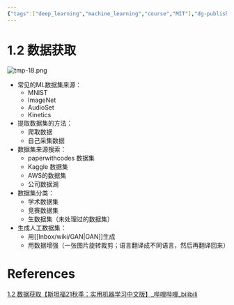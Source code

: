 ```yaml
---
{"tags":["deep_learning","machine_learning","course","MIT"],"dg-publish":true,"permalink":"/Inbox/study/人工智能/机器学习/MIT21秋课程/1.2 数据获取/","dgPassFrontmatter":true}
---
```


# 1.2 数据获取
![tmp-18.png](/img/user/Assets/attachments/tmp/tmp-18.png)
- 常见的ML数据集来源：
	- MNIST
	- ImageNet
	- AudioSet
	- Kinetics
- 提取数据集的方法：
	- 爬取数据
	- 自己采集数据
- 数据集来源搜索：
	- paperwithcodes 数据集
	- Kaggle 数据集
	-  AWS的数据集
	- 公司数据湖
- 数据集分类：
	- 学术数据集
	- 竞赛数据集
	- 生数据集（未处理过的数据集）
- 生成人工数据集：
	- 用[[Inbox/wiki/GAN\|GAN]]生成
	- 用数据增强（一张图片旋转裁剪；语言翻译成不同语言，然后再翻译回来）
# References
[1.2 数据获取【斯坦福21秋季：实用机器学习中文版】_哔哩哔哩_bilibili](https://www.bilibili.com/video/BV1Lf4y1n7LN/?spm_id_from=333.1387.collection.video_card.click&vd_source=73a67190a2e14f51c71c0fa447f094aa)